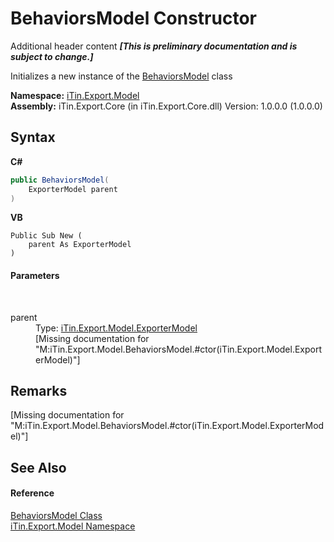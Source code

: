 # BehaviorsModel Constructor 
Additional header content _**\[This is preliminary documentation and is subject to change.\]**_

Initializes a new instance of the <a href="4bf09dba-3674-ea6b-467f-293682fa837e">BehaviorsModel</a> class

**Namespace:**&nbsp;<a href="ef57ffcc-e95e-b212-5a46-9aa6f5a3511f">iTin.Export.Model</a><br />**Assembly:**&nbsp;iTin.Export.Core (in iTin.Export.Core.dll) Version: 1.0.0.0 (1.0.0.0)

## Syntax

**C#**<br />
``` C#
public BehaviorsModel(
	ExporterModel parent
)
```

**VB**<br />
``` VB
Public Sub New ( 
	parent As ExporterModel
)
```


#### Parameters
&nbsp;<dl><dt>parent</dt><dd>Type: <a href="a716ed7a-5602-84fa-095a-ab7cddef2048">iTin.Export.Model.ExporterModel</a><br />\[Missing <param name="parent"/> documentation for "M:iTin.Export.Model.BehaviorsModel.#ctor(iTin.Export.Model.ExporterModel)"\]</dd></dl>

## Remarks
\[Missing <remarks> documentation for "M:iTin.Export.Model.BehaviorsModel.#ctor(iTin.Export.Model.ExporterModel)"\]

## See Also


#### Reference
<a href="4bf09dba-3674-ea6b-467f-293682fa837e">BehaviorsModel Class</a><br /><a href="ef57ffcc-e95e-b212-5a46-9aa6f5a3511f">iTin.Export.Model Namespace</a><br />
